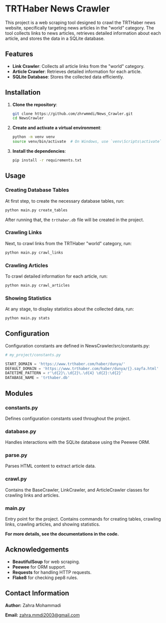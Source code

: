 # TRTHaber News Crawler

This project is a web scraping tool designed to crawl the TRTHaber news 
website, specifically targeting news articles in the "world" category. 
The tool collects links to news articles, retrieves detailed information about 
each article, and stores the data in a SQLite database.

## Features

- **Link Crawler**: Collects all article links from the "world" category.
- **Article Crawler**: Retrieves detailed information for each article.
- **SQLite Database**: Stores the collected data efficiently.

## Installation

1. **Clone the repository**:
    ```bash
    git clone https://github.com/zhrwmmdi/News_Crawler.git
    cd NewsCrawler
    ```

2. **Create and activate a virtual environment**:
    ```bash
    python -m venv venv
    source venv/bin/activate  # On Windows, use `venv\Scripts\activate`
    ```

3. **Install the dependencies**:
    ```bash
    pip install -r requirements.txt
    ```

## Usage

### Creating Database Tables

At first step, to create the necessary database tables, run:
```bash
python main.py create_tables
```
After running that, the _`trthaber.db`_ file will be created in the project.
### Crawling Links
Next, to crawl links from the TRTHaber "world" category, run:

```bash
python main.py crawl_links
```
### Crawling Articles
To crawl detailed information for each article, run:

```bash
python main.py crawl_articles
```
### Showing Statistics
At any stage, to display statistics about the collected data, run:

```bash
python main.py stats
```
## Configuration
Configuration constants are defined in NewsCrawler/src/constants.py:

```python
# my_project/constants.py

START_DOMAIN = 'https://www.trthaber.com/haber/dunya/'
DEFAULT_DOMAIN = 'https://www.trthaber.com/haber/dunya/{}.sayfa.html'
DATETIME_PATTERN = r'\d{2}\.\d{2}\.\d{4} \d{2}:\d{2}'
DATABASE_NAME = 'trthaber.db'
```
## Modules
### constants.py
Defines configuration constants used throughout the project.

### database.py
Handles interactions with the SQLite database using the Peewee ORM.

### parse.py
Parses HTML content to extract article data.

### crawl.py
Contains the BaseCrawler, LinkCrawler, and ArticleCrawler
classes for crawling links and articles.

### main.py
Entry point for the project. Contains commands for creating tables, 
crawling links, crawling articles, and showing statistics.

**For more details, see the documentations in the code.**

## Acknowledgements

- **BeautifulSoup** for web scraping.
- **Peewee** for ORM support.
- **Requests** for handling HTTP requests.
- **Flake8** for checking pep8 rules.

## Contact Information

**Author:** Zahra Mohammadi

**Email:** zahra.mmdi2003@gmail.com

